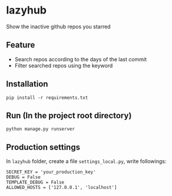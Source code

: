 lazyhub
=======

Show the inactive github repos you starred

## Feature

* Search repos according to the days of the last commit
* Filter searched repos using the keyword


## Installation

    pip install -r requirements.txt
    
## Run (In the project root directory)

    python manage.py runserver
    
## Production settings
In `lazyhub` folder, create a file `settings_local.py`, write followings:
    
    SECRET_KEY = 'your_production_key'
    DEBUG = False
    TEMPLATE_DEBUG = False
    ALLOWED_HOSTS = ['127.0.0.1', 'localhost']    

